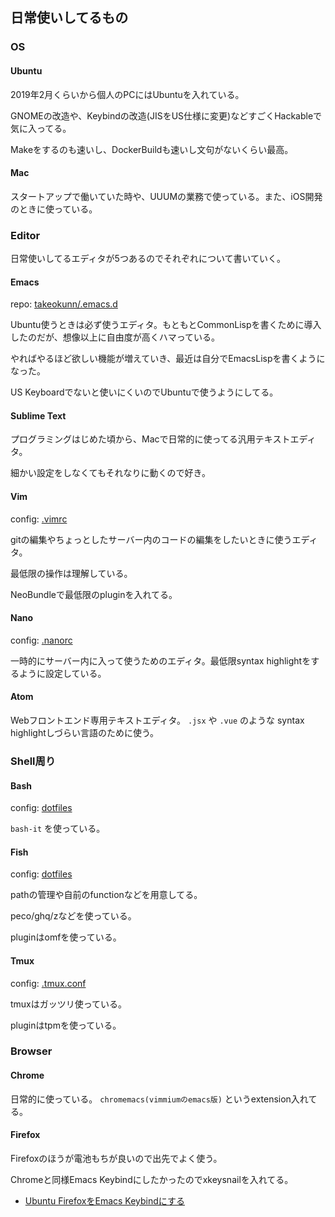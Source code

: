 ## 日常使いしてるもの

### OS

#### Ubuntu

2019年2月くらいから個人のPCにはUbuntuを入れている。

GNOMEの改造や、Keybindの改造(JISをUS仕様に変更)などすごくHackableで気に入ってる。

Makeをするのも速いし、DockerBuildも速いし文句がないくらい最高。

#### Mac

スタートアップで働いていた時や、UUUMの業務で使っている。また、iOS開発のときに使っている。

### Editor

日常使いしてるエディタが5つあるのでそれぞれについて書いていく。

#### Emacs

repo: [takeokunn/.emacs.d](https://github.com/takeokunn/.emacs.d)

Ubuntu使うときは必ず使うエディタ。もともとCommonLispを書くために導入したのだが、想像以上に自由度が高くハマっている。

やればやるほど欲しい機能が増えていき、最近は自分でEmacsLispを書くようになった。

US Keyboardでないと使いにくいのでUbuntuで使うようにしてる。

#### Sublime Text

プログラミングはじめた頃から、Macで日常的に使ってる汎用テキストエディタ。

細かい設定をしなくてもそれなりに動くので好き。

#### Vim

config: [.vimrc](https://github.com/takeokunn/dotfiles/blob/master/modules/vim/dot.vimrc)

gitの編集やちょっとしたサーバー内のコードの編集をしたいときに使うエディタ。

最低限の操作は理解している。

NeoBundleで最低限のpluginを入れてる。

#### Nano

config: [.nanorc](https://github.com/takeokunn/dotfiles/blob/master/modules/nano/dot.nanorc)

一時的にサーバー内に入って使うためのエディタ。最低限syntax highlightをするように設定している。

#### Atom

Webフロントエンド専用テキストエディタ。 `.jsx` や `.vue` のような syntax highlightしづらい言語のために使う。

### Shell周り

#### Bash

config: [dotfiles](https://github.com/takeokunn/dotfiles/blob/master/modules/bash/Makefile)

`bash-it` を使っている。

#### Fish

config: [dotfiles](https://github.com/takeokunn/dotfiles/tree/master/modules/fish)

pathの管理や自前のfunctionなどを用意してる。

peco/ghq/zなどを使っている。

pluginはomfを使っている。

#### Tmux

config: [.tmux.conf](https://github.com/takeokunn/dotfiles/blob/master/modules/tmux/dot.tmux.conf)

tmuxはガッツリ使っている。

pluginはtpmを使っている。

### Browser

#### Chrome

日常的に使っている。 `chromemacs(vimmiumのemacs版)` というextension入れてる。

#### Firefox

Firefoxのほうが電池もちが良いので出先でよく使う。

Chromeと同様Emacs Keybindにしたかったのでxkeysnailを入れてる。

* [Ubuntu FirefoxをEmacs Keybindにする](https://takeokunn.xyz/blog/post/ubuntu-firefox-emacs-keybind)

